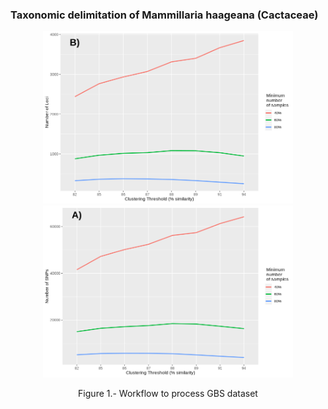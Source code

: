 ### Taxonomic delimitation of Mammillaria haageana (Cactaceae)




<p align="center">
<img src="out/R_plots/Clust_Tresh_loci.png" width="400">
<img src="out/R_plots/Clust_Tresh_snp.png" width="400">
</p>
<p align="center">
Figure 1.- Workflow to process GBS dataset
</p>
